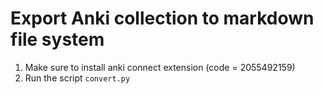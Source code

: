 # Export Anki collection to markdown file system

1. Make sure to install anki connect extension (code = 2055492159)
2. Run the script ```convert.py```